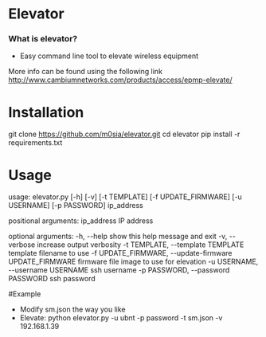 # Elevator #

### What is elevator? ###

* Easy command line tool to elevate wireless equipment

More info can be found using the following link http://www.cambiumnetworks.com/products/access/epmp-elevate/

# Installation 
git clone https://github.com/m0sia/elevator.git
cd elevator
pip install -r requirements.txt

# Usage
usage: elevator.py [-h] [-v] [-t TEMPLATE] [-f UPDATE_FIRMWARE] [-u USERNAME]
                   [-p PASSWORD]
                   ip_address

positional arguments:
  ip_address            IP address

optional arguments:
  -h, --help            show this help message and exit
  -v, --verbose         increase output verbosity
  -t TEMPLATE, --template TEMPLATE
                        template filename to use
  -f UPDATE_FIRMWARE, --update-firmware UPDATE_FIRMWARE
                        firmware file image to use for elevation
  -u USERNAME, --username USERNAME
                        ssh username
  -p PASSWORD, --password PASSWORD
                        ssh password

#Example

* Modify sm.json the way you like
* Elevate:
python elevator.py -u ubnt -p password -t sm.json -v 192.168.1.39